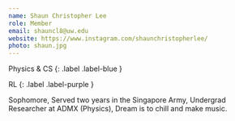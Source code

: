 ```yaml
---
name: Shaun Christopher Lee
role: Member
email: shauncl8@uw.edu
website: https://www.instagram.com/shaunchristopherlee/
photo: shaun.jpg
---
```


Physics & CS
{: .label .label-blue }

RL
{: .label .label-purple }

Sophomore, Served two years in the Singapore Army, Undergrad Researcher at ADMX (Physics), Dream is to chill and make music.
